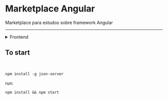 # Marketplace Angular

Marketplace para estudos sobre framework Angular

<hr>

</details>
<details>
<summary>Frontend</summary>

- [x] Angular CLI
- [x] Components
- [x] Json-server
- [x] Angular/material
- [x] Elements
- [x] Directives
- [x] Bindings
- [x] Bindings
</details>

## To start

<br>

```
npm install -g json-server
```

run:

```
npm install && npm start
```
